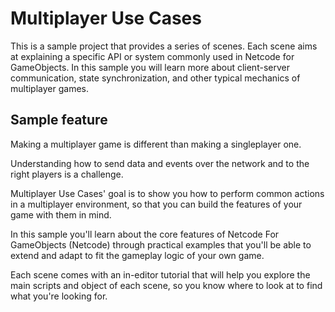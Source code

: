 # Multiplayer Use Cases

This is a sample project that provides a series of scenes. Each scene aims at explaining a specific API or system commonly used in Netcode for GameObjects. In this sample you will learn more about client-server communication, state synchronization, and other typical mechanics of multiplayer games.

## Sample feature

Making a multiplayer game is different than making a singleplayer one. 

Understanding how to send data and events over the network and to the right players is a challenge.

Multiplayer Use Cases' goal is to show you how to perform common actions in a multiplayer environment, so that you can build the features of your game with them in mind.

In this sample you'll learn about the core features of Netcode For GameObjects (Netcode) through practical examples that you'll be able to extend and adapt to fit the gameplay logic of your own game. 

Each scene comes with an in-editor tutorial that will help you explore the main scripts and object of each scene, so you know where to look at to find what you're looking for.